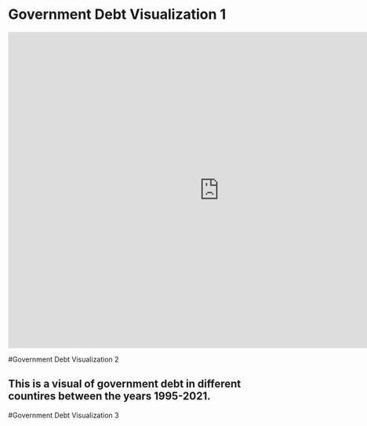 # Government Debt Visualization 1
<iframe src="https://data.oecd.org/chart/6Se6" width="860" height="645" style="border: 0" mozallowfullscreen="true" webkitallowfullscreen="true" allowfullscreen="true"><a href="https://data.oecd.org/chart/6Se6" target="_blank">OECD Chart: General government debt, Total, % of GDP, Annual, 2021</a></iframe>

#Government Debt Visualization 2
## This is a visual of government debt in different countires between the years 1995-2021.
<div class="flourish-embed flourish-chart" data-src="visualisation/11721168"><script src="https://public.flourish.studio/resources/embed.js"></script></div>

#Government Debt Visualization 3

